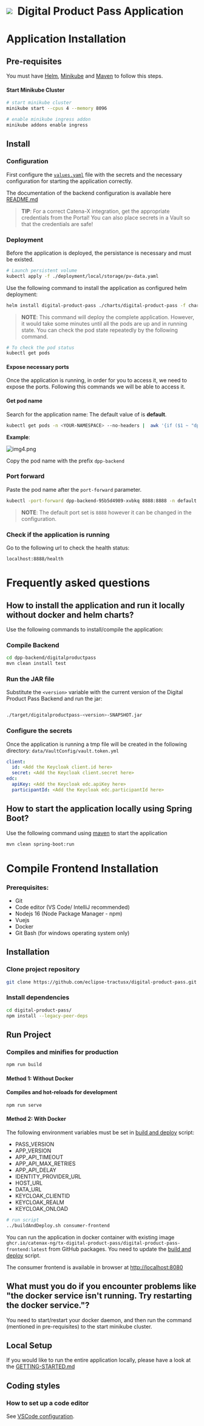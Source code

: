 <!--
  Tractus-X - Digital Product Passport Application
 
  Copyright (c) 2022, 2024 BASF SE, BMW AG, Henkel AG & Co. KGaA
  Copyright (c) 2022, 2024 Contributors to the Eclipse Foundation

  See the NOTICE file(s) distributed with this work for additional
  information regarding copyright ownership.
 
  This program and the accompanying materials are made available under the
  terms of the Apache License, Version 2.0 which is available at
  https://www.apache.org/licenses/LICENSE-2.0.
 
  Unless required by applicable law or agreed to in writing, software
  distributed under the License is distributed on an "AS IS" BASIS
  WITHOUT WARRANTIES OR CONDITIONS OF ANY KIND,
  either express or implied. See the
  License for the specific language govern in permissions and limitations
  under the License.
 
  SPDX-License-Identifier: Apache-2.0
-->

<h1 style="display:flex; align-items: center;"><img src="./docs/media/catenaxLogo.svg"/>&nbsp;&nbsp;Digital Product Pass Application</h1>

# Application Installation

## Pre-requisites

You must have [Helm](https://helm.sh/),  [Minikube](https://minikube.sigs.k8s.io/docs/start/) and [Maven](https://maven.apache.org/) to follow this steps.

#### Start Minikube Cluster
```bash
# start minikube cluster
minikube start --cpus 4 --memory 8096

# enable minikube ingress addon
minikube addons enable ingress
```


## Install

### Configuration

First configure the [`values.yaml`](./charts/digital-product-pass/values.yaml) file with the secrets and the necessary configuration for starting the application correctly.

The documentation of the backend configuration is available here [README.md](./dpp-backend/digitalproductpass/README.md)

> **TIP**: For a correct Catena-X integration, get the appropriate credentials from the Portal! You can also place secrets in a Vault so that the credentials are safe!

### Deployment

Before the application is deployed, the persistance is necessary and must be existed. 

```bash
# Launch persistent volume
kubectl apply -f ./deployment/local/storage/pv-data.yaml
``` 
Use the following command to install the application as configured helm deployment:

```bash
helm install digital-product-pass ./charts/digital-product-pass -f charts/digital-product-pass/values.yaml
``` 

> **NOTE**: This command will deploy the complete application. However, it would take some minutes until all the pods are up and in running state. You can check the pod state repeatedly by the following command.

```bash
# To check the pod status
kubectl get pods
``` 

#### Expose necessary ports

Once the application is running, in order for you to access it, we need to expose the ports. Following this commands we will be able to access it.

#### Get pod name
Search for the application name:
The default value of <YOUR-NAMESPACE> is **default**.

```bash
kubectl get pods -n <YOUR-NAMESPACE> --no-headers |  awk '{if ($1 ~ "dpp-backend-") print $1}'
```
**Example**:

![img4.png](./dpp-backend/digitalproductpass/docs/media/podname.png)


Copy the pod name with the prefix `dpp-backend`

### Port forward

Paste the pod name after the `port-forward` parameter. 
```bash
kubectl -port-forward dpp-backend-95b5d4989-xvbkq 8888:8888 -n default
```

> **NOTE**: The default port set is `8888` however it can be changed in the configuration.

### Check if the application is running

Go to the following url to check the health status:
```
localhost:8888/health
```

# Frequently asked questions

## How to install the application and run it locally without docker and helm charts?

Use the following commands to install/compile the application:

### Compile Backend
```bash
cd dpp-backend/digitalproductpass 
mvn clean install test
```

### Run the JAR file

Substitute the `<version>` variable with the current version of the Digital Product Pass Backend and run the jar:

```bash

./target/digitalproductpass-<version>-SNAPSHOT.jar

```
### Configure the secrets

Once the application is running a tmp file will be created in the following directory: `data/VaultConfig/vault.token.yml`

```yml
client:
  id: <Add the Keycloak client.id here>
  secret: <Add the Keycloak client.secret here>
edc: 
  apiKey: <Add the Keycloak edc.apiKey here>
  participantId: <Add the Keycloak edc.participantId here>
```

## How to start the application locally using Spring Boot?

Use the following command using [maven](https://maven.apache.org/) to start the application

```bash 
mvn clean spring-boot:run
```


# Compile Frontend Installation

### Prerequisites:

- Git
- Code editor (VS Code/ IntelliJ recommended)
- Nodejs 16 (Node Package Manager - npm)
- Vuejs
- Docker
- Git Bash (for windows operating system only)

## Installation
### Clone project repository

```bash
git clone https://github.com/eclipse-tractusx/digital-product-pass.git
```

### Install dependencies

```bash
cd digital-product-pass/
npm install --legacy-peer-deps
```

## Run Project

### Compiles and minifies for production

```bash
npm run build
```
#### Method 1: Without Docker

#### Compiles and hot-reloads for development

```bash
npm run serve
```

#### Method 2: With Docker

The following environment variables must be set in [build and deploy](./dpp-frontend/buildAndDeploy.sh) script:

- PASS_VERSION
- APP_VERSION
- APP_API_TIMEOUT
- APP_API_MAX_RETRIES
- APP_API_DELAY
- IDENTITY_PROVIDER_URL
- HOST_URL
- DATA_URL
- KEYCLOAK_CLIENTID
- KEYCLOAK_REALM
- KEYCLOAK_ONLOAD



```bash
# run script
../buildAndDeploy.sh consumer-frontend
```

You can run the application in docker container with existing image `ghcr.io/catenax-ng/tx-digital-product-pass/digital-product-pass-frontend:latest` from GitHub packages. You need to update the [build and deploy](./buildAndDeploy.sh) script.

The consumer frontend is available in browser at [http://localhost:8080](http://localhost:8080)


## What must you do if you encounter problems like "the docker service isn't running. Try restarting the docker service."?

You need to start/restart your docker daemon, and then run the command (mentioned in pre-requisites) to the start minikube cluster.

## Local Setup

If you would like to run the entire application locally, please have a look at the [GETTING-STARTED.md](./docs/GETTING-STARTED.md)


## Coding styles

### How to set up a code editor

See [VSCode configuration](https://code.visualstudio.com/docs/getstarted/settings).
